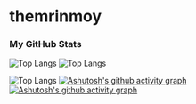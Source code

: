 
# themrinmoy
### My GitHub Stats
![Top Langs](https://github-readme-stats.vercel.app/api?username=themrinmoy&show_icons=true&theme=dark)
![Top Langs](https://github-readme-streak-stats.herokuapp.com/?user=themrinmoy&show_icons=true&theme=dark)

![Top Langs](https://github-readme-stats.vercel.app/api/top-langs/?username=themrinmoy&layout=donut)
[![Ashutosh's github activity graph](https://github-readme-activity-graph.vercel.app/graph?username=themrinmoy&theme=dracula)](https://github.com/ashutosh00710/github-readme-activity-graph)
[![Ashutosh's github activity graph](https://github-readme-activity-graph.vercel.app/graph?username=themrinmoy&theme=high-contrast)](https://github.com/ashutosh00710/github-readme-activity-graph)



